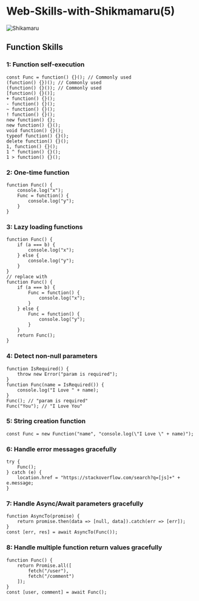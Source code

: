 # Web-Skills-with-Shikmamaru(5)
![Shikamaru](https://github.com/whitebird1016/Web-Skills-with-Shikmamaru/blob/main/1_HTGSqvOc52yfMwyLhCMjVA.jpeg)
<h2>Function Skills</h2>
<h3>1: Function self-execution</h3>

```
const Func = function() {}(); // Commonly used
(function() {})(); // Commonly used
(function() {}()); // Commonly used
[function() {}()];
+ function() {}();
- function() {}();
~ function() {}();
! function() {}();
new function() {};
new function() {}();
void function() {}();
typeof function() {}();
delete function() {}();
1, function() {}();
1 ^ function() {}();
1 > function() {}();
```
<h3>2: One-time function</h3>

```
function Func() {
    console.log("x");
    Func = function() {
        console.log("y");
    }
}
```
<h3>3: Lazy loading functions</h3>

```
function Func() {
    if (a === b) {
        console.log("x");
    } else {
        console.log("y");
    }
}
// replace with
function Func() {
    if (a === b) {
        Func = function() {
            console.log("x");
        }
    } else {
        Func = function() {
            console.log("y");
        }
    }
    return Func();
}
```
<h3>4: Detect non-null parameters</h3>

```
function IsRequired() {
    throw new Error("param is required");
}
function Func(name = IsRequired()) {
    console.log("I Love " + name);
}
Func(); // "param is required"
Func("You"); // "I Love You"
```
<h3>5: String creation function</h3>

```
const Func = new Function("name", "console.log(\"I Love \" + name)");

```
<h3>6: Handle error messages gracefully</h3>

```
try {
    Func();
} catch (e) {
    location.href = "https://stackoverflow.com/search?q=[js]+" + e.message;
}
```

<h3>7: Handle Async/Await parameters gracefully</h3>

```
function AsyncTo(promise) {
    return promise.then(data => [null, data]).catch(err => [err]);
}
const [err, res] = await AsyncTo(Func());
```

<h3>8:  Handle multiple function return values gracefully</h3>

```
function Func() {
    return Promise.all([
        fetch("/user"),
        fetch("/comment")
    ]);
}
const [user, comment] = await Func();
```
